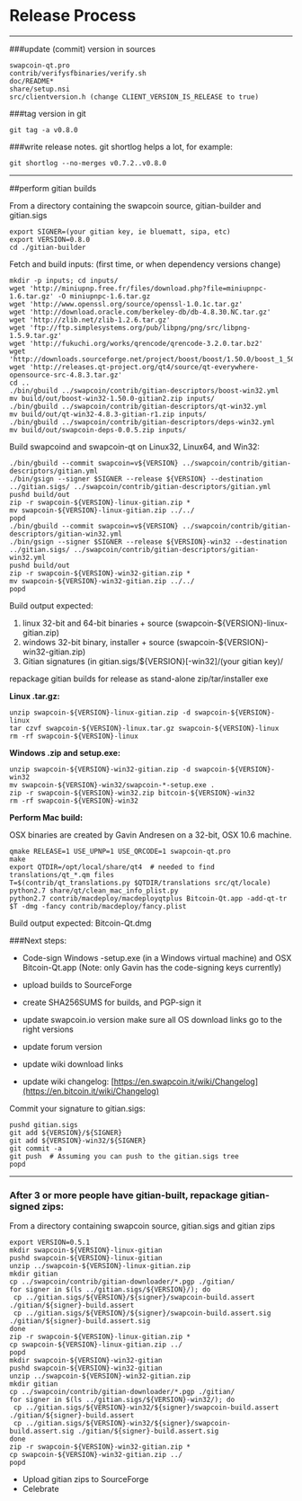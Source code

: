 Release Process
====================

* * *

###update (commit) version in sources


	swapcoin-qt.pro
	contrib/verifysfbinaries/verify.sh
	doc/README*
	share/setup.nsi
	src/clientversion.h (change CLIENT_VERSION_IS_RELEASE to true)

###tag version in git

	git tag -a v0.8.0

###write release notes. git shortlog helps a lot, for example:

	git shortlog --no-merges v0.7.2..v0.8.0

* * *

##perform gitian builds

 From a directory containing the swapcoin source, gitian-builder and gitian.sigs
  
	export SIGNER=(your gitian key, ie bluematt, sipa, etc)
	export VERSION=0.8.0
	cd ./gitian-builder

 Fetch and build inputs: (first time, or when dependency versions change)

	mkdir -p inputs; cd inputs/
	wget 'http://miniupnp.free.fr/files/download.php?file=miniupnpc-1.6.tar.gz' -O miniupnpc-1.6.tar.gz
	wget 'http://www.openssl.org/source/openssl-1.0.1c.tar.gz'
	wget 'http://download.oracle.com/berkeley-db/db-4.8.30.NC.tar.gz'
	wget 'http://zlib.net/zlib-1.2.6.tar.gz'
	wget 'ftp://ftp.simplesystems.org/pub/libpng/png/src/libpng-1.5.9.tar.gz'
	wget 'http://fukuchi.org/works/qrencode/qrencode-3.2.0.tar.bz2'
	wget 'http://downloads.sourceforge.net/project/boost/boost/1.50.0/boost_1_50_0.tar.bz2'
	wget 'http://releases.qt-project.org/qt4/source/qt-everywhere-opensource-src-4.8.3.tar.gz'
	cd ..
	./bin/gbuild ../swapcoin/contrib/gitian-descriptors/boost-win32.yml
	mv build/out/boost-win32-1.50.0-gitian2.zip inputs/
	./bin/gbuild ../swapcoin/contrib/gitian-descriptors/qt-win32.yml
	mv build/out/qt-win32-4.8.3-gitian-r1.zip inputs/
	./bin/gbuild ../swapcoin/contrib/gitian-descriptors/deps-win32.yml
	mv build/out/swapcoin-deps-0.0.5.zip inputs/

 Build swapcoind and swapcoin-qt on Linux32, Linux64, and Win32:
  
	./bin/gbuild --commit swapcoin=v${VERSION} ../swapcoin/contrib/gitian-descriptors/gitian.yml
	./bin/gsign --signer $SIGNER --release ${VERSION} --destination ../gitian.sigs/ ../swapcoin/contrib/gitian-descriptors/gitian.yml
	pushd build/out
	zip -r swapcoin-${VERSION}-linux-gitian.zip *
	mv swapcoin-${VERSION}-linux-gitian.zip ../../
	popd
	./bin/gbuild --commit swapcoin=v${VERSION} ../swapcoin/contrib/gitian-descriptors/gitian-win32.yml
	./bin/gsign --signer $SIGNER --release ${VERSION}-win32 --destination ../gitian.sigs/ ../swapcoin/contrib/gitian-descriptors/gitian-win32.yml
	pushd build/out
	zip -r swapcoin-${VERSION}-win32-gitian.zip *
	mv swapcoin-${VERSION}-win32-gitian.zip ../../
	popd

  Build output expected:

  1. linux 32-bit and 64-bit binaries + source (swapcoin-${VERSION}-linux-gitian.zip)
  2. windows 32-bit binary, installer + source (swapcoin-${VERSION}-win32-gitian.zip)
  3. Gitian signatures (in gitian.sigs/${VERSION}[-win32]/(your gitian key)/

repackage gitian builds for release as stand-alone zip/tar/installer exe

**Linux .tar.gz:**

	unzip swapcoin-${VERSION}-linux-gitian.zip -d swapcoin-${VERSION}-linux
	tar czvf swapcoin-${VERSION}-linux.tar.gz swapcoin-${VERSION}-linux
	rm -rf swapcoin-${VERSION}-linux

**Windows .zip and setup.exe:**

	unzip swapcoin-${VERSION}-win32-gitian.zip -d swapcoin-${VERSION}-win32
	mv swapcoin-${VERSION}-win32/swapcoin-*-setup.exe .
	zip -r swapcoin-${VERSION}-win32.zip bitcoin-${VERSION}-win32
	rm -rf swapcoin-${VERSION}-win32

**Perform Mac build:**

  OSX binaries are created by Gavin Andresen on a 32-bit, OSX 10.6 machine.

	qmake RELEASE=1 USE_UPNP=1 USE_QRCODE=1 swapcoin-qt.pro
	make
	export QTDIR=/opt/local/share/qt4  # needed to find translations/qt_*.qm files
	T=$(contrib/qt_translations.py $QTDIR/translations src/qt/locale)
	python2.7 share/qt/clean_mac_info_plist.py
	python2.7 contrib/macdeploy/macdeployqtplus Bitcoin-Qt.app -add-qt-tr $T -dmg -fancy contrib/macdeploy/fancy.plist

 Build output expected: Bitcoin-Qt.dmg

###Next steps:

* Code-sign Windows -setup.exe (in a Windows virtual machine) and
  OSX Bitcoin-Qt.app (Note: only Gavin has the code-signing keys currently)

* upload builds to SourceForge

* create SHA256SUMS for builds, and PGP-sign it

* update swapcoin.io version
  make sure all OS download links go to the right versions

* update forum version

* update wiki download links

* update wiki changelog: [https://en.swapcoin.it/wiki/Changelog](https://en.bitcoin.it/wiki/Changelog)

Commit your signature to gitian.sigs:

	pushd gitian.sigs
	git add ${VERSION}/${SIGNER}
	git add ${VERSION}-win32/${SIGNER}
	git commit -a
	git push  # Assuming you can push to the gitian.sigs tree
	popd

-------------------------------------------------------------------------

### After 3 or more people have gitian-built, repackage gitian-signed zips:

From a directory containing swapcoin source, gitian.sigs and gitian zips

	export VERSION=0.5.1
	mkdir swapcoin-${VERSION}-linux-gitian
	pushd swapcoin-${VERSION}-linux-gitian
	unzip ../swapcoin-${VERSION}-linux-gitian.zip
	mkdir gitian
	cp ../swapcoin/contrib/gitian-downloader/*.pgp ./gitian/
	for signer in $(ls ../gitian.sigs/${VERSION}/); do
	 cp ../gitian.sigs/${VERSION}/${signer}/swapcoin-build.assert ./gitian/${signer}-build.assert
	 cp ../gitian.sigs/${VERSION}/${signer}/swapcoin-build.assert.sig ./gitian/${signer}-build.assert.sig
	done
	zip -r swapcoin-${VERSION}-linux-gitian.zip *
	cp swapcoin-${VERSION}-linux-gitian.zip ../
	popd
	mkdir swapcoin-${VERSION}-win32-gitian
	pushd swapcoin-${VERSION}-win32-gitian
	unzip ../swapcoin-${VERSION}-win32-gitian.zip
	mkdir gitian
	cp ../swapcoin/contrib/gitian-downloader/*.pgp ./gitian/
	for signer in $(ls ../gitian.sigs/${VERSION}-win32/); do
	 cp ../gitian.sigs/${VERSION}-win32/${signer}/swapcoin-build.assert ./gitian/${signer}-build.assert
	 cp ../gitian.sigs/${VERSION}-win32/${signer}/swapcoin-build.assert.sig ./gitian/${signer}-build.assert.sig
	done
	zip -r swapcoin-${VERSION}-win32-gitian.zip *
	cp swapcoin-${VERSION}-win32-gitian.zip ../
	popd

- Upload gitian zips to SourceForge
- Celebrate 

